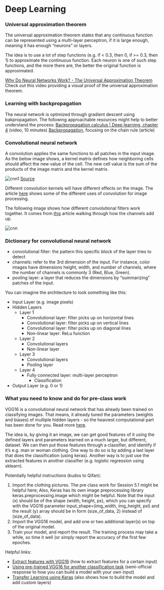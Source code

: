 # Deep Learning

### Universal approximation theorem
The universal approximation theorem states that any continuous function can be represented using a 
multi-layer perceptron, if it is large enough, meaning it has enough “neurons” or layers. 

The idea is to use a lot of step functions (e.g. if < 0.3, then 0, if >= 0.3, then 1) to approximate 
the continuous function. Each neuron is one of such step functions, and the more there are, the better
the original function is approximated.

[Why Do Neural Networks Work? - The Universal Approximation Theorem](https://www.youtube.com/watch?v=Ijqkc7OLenI) 
Check out this video providing a visual proof of the universal approximation theorem.


### Learning with backpropagation
The neural network is optimized through gradient descent using bakpropagation. 
The following approachable resources might help to better understand the process:
[Backpropagation calculus | Deep learning, chapter 4](https://www.youtube.com/watch?v=tIeHLnjs5U8) (video, 10 minutes)
[Backpropagation](https://ml-cheatsheet.readthedocs.io/en/latest/backpropagation.html#id3), focusing on the chain rule (article)



### Convolutional neural network
A convolution applies the same functions to all patches in the input image.
As the below image shows, a kernel matrix defines how neighboring cells should affect the new value of the cell. 
The new cell value is the sum of the products of the image matrix and the kernel matrix. 

![cnn1](https://cdn-images-1.medium.com/freeze/max/1000/1*wLlXFtWI--7knyQT2wlhMg.png)
[Source](https://mc.ai/convolutional-neural-net-in-tensorflow/)

Different convolution kernels will have different effects on the image.  The article [here](https://aishack.in/tutorials/image-convolution-examples/) shows some of the different uses of convolution for image processing.

The following image shows how different convolutional filters work together. It comes from [this](https://towardsdatascience.com/a-comprehensive-guide-to-convolutional-neural-networks-the-eli5-way-3bd2b1164a53)
article walking through how the channels add up. 

![cnn](https://miro.medium.com/max/1400/1*uAeANQIOQPqWZnnuH-VEyw.jpeg)


### Dictionary for convolutional neural network

- convolutional filter: the pattern this specific block of the layer tries to detect
- channels: refer to the 3rd dimension of the input. For instance, color images have dimensions height, width, and number of channels, where the number of channels is commonly 3 (Red, Blue, Green). 
- pooling layer: a layer that reduces the dimensions by “summarizing” patches of the input.

You can imagine the architecture to look something like this:

- Input Layer (e.g. image pixels)
- Hidden Layers
  - Layer 1
    - Convolutional layer: filter picks up on horizontal lines
    - Convolutional layer: filter picks up on vertical lines
    - Convolutional layer: filter picks up on diagonal lines
    - Non-linear layer: ReLu function
  - Layer 2
    - Convolutional layers
    - Non-linear layer
  - Layer 3
    - Convolutional layers
    - Pooling layer
  - Layer 4
    - Fully connected layer: multi-layer perceptron
      - Classification
- Output Layer (e.g. 0 or 1)



### What you need to know and do for pre-class work

VGG16 is a convolutional neural network that has already been trained on classifying images. 
That means, it already tuned the parameters (weights and biases) of multiple hidden layers - 
so the heaviest computational part has been done for you. Read more [here](https://machinelearningmastery.com/use-pre-trained-vgg-model-classify-objects-photographs/). 

The idea is, by giving it an image, we can get good features of it using the defined layers and parameters learned on a much larger, but different, dataset. We can then put those features through a classifier, and identify if it’s e.g. man or woman clothing. One way to do so is by adding a last layer that does the classification (using keras). Another way is to just use the extracted features in another classifier (e.g. logistic regression using sklearn). 

Potentially helpful instructions (kudos to Qifan):
1. Import the clothing pictures. The pre class work for Session 5.1 might be helpful here; Also, Keras has its own image preprocessing library keras.preprocessing.image which might be helpful. Note that the input (x) should be of the shape (width, height, px), which you can specify with the VGG16 parameter input_shape=(img_width, img_height, pxl) and the result (y) array should be in form (size_of_data, 2) instead of (size_of_data).
2. Import the VGG16 model, and add one or two additional layer(s) on top of the original model.
3. Train your model, and report the result. The training process may take a while, so time it well (or simply report the accuracy of the first few epoches. 


Helpful links: 
- [Extract features with VGG16](https://keras.io/applications/#extract-features-with-vgg16) (how to extract features for a certain input)
- [Using pre-trained VGG16 for another classification task](https://github.com/keras-team/keras/issues/4465) (semi-official response to how you can build a model with your own input)
- [Transfer Learning using Keras](https://medium.com/@14prakash/transfer-learning-using-keras-d804b2e04ef8?fbclid=IwAR3b5VxQ-T445Cfv4_kMoY8b5DGLlnVIP-UKYUaHSD6V8gHqpxtO3mvyz_U) (also shows how to build the model and add custom layers)
